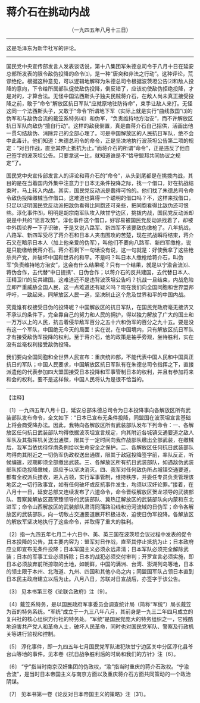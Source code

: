 # 蒋介石在挑动内战
<center class="auther">（一九四五年八月十三日）</center>&#13;


---

这是毛泽东为新华社写的评论。
---


国民党中央宣传部发言人发表谈话说，第十八集团军朱德总司令于八月十日在延安总部所发表的限令敌伪投降的命令⑴，是一种“唐突和非法之行动”。这种评论，荒谬绝伦。根据这种意见，可以逻辑地解释为朱德总司令根据波茨坦公告⑵和敌人投降的意向，下令给所属部队促使敌伪投降，倒反错了，应该劝使敌伪拒绝投降，才是对的，才算合法。无怪中国法西斯头子独夫民贼蒋介石，在敌人尚未真正接受投降之前，敢于“命令”解放区抗日军队“应就原地驻防待命”，束手让敌人来打。无怪这同一个法西斯头子，又敢于“命令”所谓地下军（实际上就是实行“曲线救国”⑶的伪军和与敌伪合流的戴笠系特务⑷）和伪军，“负责维持地方治安”，而不许解放区抗日军队向敌伪“擅自行动”。这样的敌我倒置，真是由蒋介石自己招供，活画出他一贯勾结敌伪、消除异己的全部心理了。可是中国解放区的人民抗日军队，绝不会中此毒计。他们知道：朱德总司令的命令，正是坚决地执行波茨坦公告第二项的规定：“对日作战，直至其停止抵抗为止。”而蒋介石的所谓“命令”，正是违反了他自己签字的波茨坦公告。只要拿这一比，就知道谁是不“恪守盟邦共同协议之规定”了。 
 
国民党中央宣传部发言人的评论和蒋介石的“命令”，从头到尾都是在挑拨内战，其目的是在当着国内外集中注意力于日本无条件投降之际，找一个借口，好在抗战结束时，马上转入内战。其实，国民党反动派是蠢得可怜的。他们找了朱德总司令命令敌伪投降缴械当作借口。这难道也算得一个聪明的借口吗？不，这样来找借口，只足以证明国民党反动派把敌伪看得比同胞还可亲些，把同胞看得比敌伪还可恨些。淳化事件⑸，明明是胡宗南军队攻入陕甘宁边区，挑拨内战，国民党反动派却说是中共的“谣言攻势”。淳化事件这个借口，好容易被国民党反动派找着了，却被中外舆论界一下子识破，于是又说八路军、新四军不该要敌伪缴枪了。八年抗战，八路军、新四军受尽了蒋介石和日本人夹击围攻的苦楚，现在抗战瞬将结束，蒋介石又在暗示日本人（加上他亲爱的伪军），叫他们不要向八路军、新四军缴枪，说是只能缴给我蒋介石。蒋介石剩下一句话没有说，这一句就是：好使我拿了这些枪杀共产党，并破坏中国和世界的和平。不是吗？叫日本人缴枪给蒋介石，叫伪军“负责维持地方治安”，这会有什么结果呢？只有一个结果，就是以宁渝合流⑹、蒋伪合作，去代替“中日提携”、日伪合作；以蒋介石的反共建国，去代替日本人、汪精卫⑺的反共建国。这难道还不是违背波茨坦公告吗？抗战一旦结束，内战危险立即严重威胁全国人民，这一点难道还有疑义吗？现在我们向全国同胞和世界盟邦呼吁，一致起来，同解放区人民一道，坚决制止这个危及世界和平的中国内战。 
 
究竟谁有权接受日伪的投降呢？中国解放区的抗日军队，在国民党政府毫无接济又不承认的条件下，完全靠自己的努力和人民的拥护，得以独力解放了广大的国土和一万万以上的人民，抗击着侵华敌军百分之五十六和伪军的百分之九十五。要是没有这一个军队，中国绝无今天的局面！实在说，在中国境内，只有解放区抗日军队才有接受敌伪军投降的权利。至于蒋介石，他的政策是袖手旁观，坐待胜利，实在没有丝毫权利接受敌伪投降。 
 
我们要向全国同胞和全世界人民宣布：重庆统帅部，不能代表中国人民和中国真正抗日的军队；中国人民要求，中国解放区抗日军队有在朱德总司令指挥之下，直接派遣他的代表参加四大盟国接受日本投降和军事管制日本的权利，并且有参加将来和会的权利。要不是这样做，中国人民将认为是很不恰当的。
 

---


【注释】
 
〔1〕一九四五年八月十日，延安总部朱德总司令为日本投降事向各解放区所有武装部队发布命令，全文如下：“日本已宣布无条件投降，同盟国在波茨坦宣言基础上将会商受降办法。因此，我特向各解放区所有武装部队发布下列命令：一、各解放区任何抗日武装部队均得依据波茨坦宣言规定，向其附近各城镇交通要道之敌人军队及其指挥机关送出通牒，限其于一定时间向我作战部队缴出全部武装，在缴械后，我军当依优待俘虏条例给以生命安全之保护。二、各解放区任何抗日武装部队均得向其附近之一切伪军伪政权送出通牒，限其于敌寇投降签字前，率队反正，听候编遣，过期即须全部缴出武装。三、各解放区所有抗日武装部队，如遇敌伪武装部队拒绝投降缴械，即应予以坚决消灭。四、我军对任何敌伪所占城镇交通要道，都有全权派兵接收，进入占领，实行军事管制，维持秩序，并委任专员负责管理该地区之一切行政事宜，如有任何破坏或反抗事件发生，均须以汉奸论罪。”接着，在八月十一日，延安总部又连续发布了六道命令，命令晋绥解放区贺龙领导的武装部队、晋察冀解放区聂荣臻领导的武装部队、冀热辽解放区的武装部队向内蒙和东北进军；命令山西解放区的武装部队肃清同蒲路沿线和汾河流域的日伪军；命令各解放区的武装部队，向一切敌占交通要道展开积极进攻，迫使日伪军投降。各解放区的解放军坚决地执行了这些命令，并取得了重大的胜利。 
 
〔2〕指一九四五年七月二十六日中、美、英三国在波茨坦会议过程中发表的促令日本投降的公告。其主要内容为：盟军对日作战，直至其停止抵抗为止；日本政府应立即宣布无条件投降；日本军国主义必须永远肃清；日本军队必须完全解除武装；日本的军事工业必须拆除；日本的战犯必须交付审判；开罗宣言必须实施，即日本必须放弃前所掠取的土地，如朝鲜，中国的满洲、台湾、澎湖列岛等地，日本的领土限于本州、北海道、九州、四国和其他小岛之内；同盟国军队占领日本直到日本民主政府建立以后为止。八月八日，苏联对日宣战后，亦签字于该公告。 
 
〔3〕 见本书第三卷《论联合政府》注〔9〕。 
 
〔4〕戴笠系特务，是以国民政府军事委员会调查统计局（简称“军统”）局长戴笠为首的特务系统。“军统”成立于一九三八年八月，其前身是一九三二年四月成立的复兴社的核心组织力行社的特务处。“军统”是国民党庞大的特务组织之一，它残酷地迫害共产党人和革命人士，破坏人民革命，同时也对国民党军队、警察及行政机关等进行监视和控制。 
 
〔5〕 淳化事件，即一九四五年七月国民党军队进犯陕甘宁边区关中分区淳化县爷台山等地的事件。见本卷《抗日战争胜利后的时局和我们的方针》注〔6〕。 
 
〔6〕 “宁”指当时南京汉奸集团的伪政权，“渝”指当时重庆的蒋介石政权。“宁渝合流”，是当时日本帝国主义与南京方面以及重庆蒋介石方面共同策动的一个政治阴谋。 
 
〔7〕 见本书第一卷《论反对日本帝国主义的策略》注〔31〕。
 
